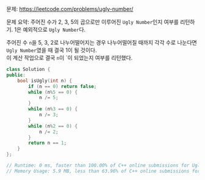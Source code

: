 문제: https://leetcode.com/problems/ugly-number/        
          
문제 요약: 주어진 수가 2, 3, 5의 곱으로만 이루어진 `Ugly Number`인지 여부를 리턴하기. 1은 예외적으로 `Ugly Number`다.         
           
주어진 수 `n`을 5, 3, 2로 나누어떨어지는 경우 나누어떨어질 때까지 각각 수로 나눈다면 `Ugly Number`였을 때 결국 1이 될 것이다.     
이 계산 작업으로 결국 `n`이 `이 되었는지 여부를 리턴했다.            
        
```cpp
class Solution {
public:
    bool isUgly(int n) {
        if (n == 0) return false;
        while (n%5 == 0) {
            n /= 5;
        }
        while (n%3 == 0) {
            n /= 3;
        }
        while (n%2 == 0) {
            n /= 2;
        }
        return n == 1;
    }
};

// Runtime: 0 ms, faster than 100.00% of C++ online submissions for Ugly Number.
// Memory Usage: 5.9 MB, less than 63.96% of C++ online submissions for Ugly Number.
```
